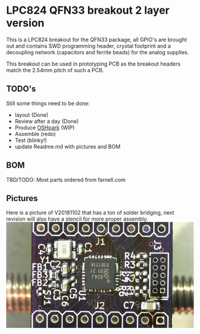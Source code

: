 # LPC824 QFN33 breakout 2 layer version
This is a LPC824 breakout for the QFN33 package, all GPIO's are brought out and contains SWD programming header, crystal footprint and a decoupling network (capacitors and ferrite beads) for the analog supplies.

This breakout can be used in prototyping PCB as the breakout headers match the 2.54mm pitch of such a PCB.
## TODO's
Still some things need to be done:
* layout (Done)
* Review after a day (Done)
* Produce [OSHpark](https://oshpark.com/shared_projects/i9AZPwPX) (WIP)
* Assemble (redo)
* Test (blinky!)
* update Readme.md with pictures and BOM
## BOM
TBD/TODO: Most parts ordered from farnell.com
## Pictures
Here is a picture of V20181102 that has a ton of solder bridging, next revision will also have a stencil for more proper assembly.
![V20181102 with tons of solder bridges](media/V20181102_fail.jpg)
